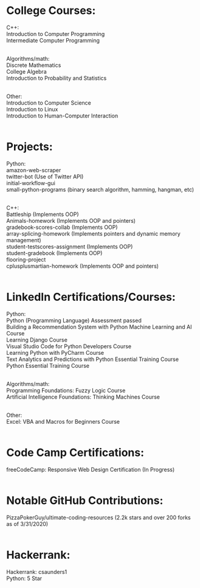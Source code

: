 # College Courses:

C++:<br>
Introduction to Computer Programming<br>
Intermediate Computer Programming<br><br>

Algorithms/math:<br>
Discrete Mathematics<br>
College Algebra<br>
Introduction to Probability and Statistics<br><br>

Other:<br>
Introduction to Computer Science<br>
Introduction to Linux<br>
Introduction to Human-Computer Interaction<br><br>

# Projects:

Python:<br>
amazon-web-scraper<br>
twitter-bot (Use of Twitter API)<br>
initial-workflow-gui<br>
small-python-programs (binary search algorithm, hamming, hangman, etc)<br><br>

C++:<br>
Battleship (Implements OOP)<br>
Animals-homework (Implements OOP and pointers)<br>
gradebook-scores-collab (Implements OOP)<br>
array-splicing-homework (Implements pointers and dynamic memory management)<br>
student-testscores-assignment (Implements OOP)<br>
student-gradebook (Implements OOP)<br>
flooring-project<br>
cplusplusmartian-homework (Implements OOP and pointers)<br><br>

# LinkedIn Certifications/Courses:

Python:<br>
Python (Programming Language) Assessment passed<br>
Building a Recommendation System with Python Machine Learning and AI Course<br>
Learning Django Course<br>
Visual Studio Code for Python Developers Course<br>
Learning Python with PyCharm Course<br>
Text Analytics and Predictions with Python Essential Training Course<br>
Python Essential Training Course<br><br>

Algorithms/math:<br>
Programming Foundations: Fuzzy Logic Course<br>
Artificial Intelligence Foundations: Thinking Machines Course<br><br>

Other:<br>
Excel: VBA and Macros for Beginners Course<br><br>

# Code Camp Certifications:

freeCodeCamp: Responsive Web Design Certification (In Progress)<br><br>

# Notable GitHub Contributions:

PizzaPokerGuy/ultimate-coding-resources (2.2k stars and over 200 forks as of 3/31/2020)<br><br>

# Hackerrank:

Hackerrank: csaunders1<br>
Python: 5 Star<br>
